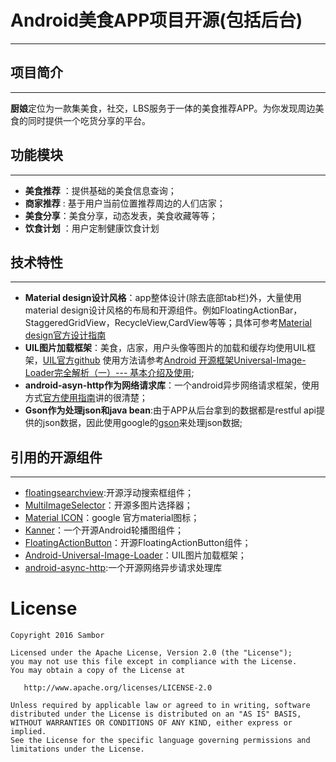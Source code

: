 # Android美食APP项目开源(包括后台)
------
## 项目简介
-------------------

**厨娘**定位为一款集美食，社交，LBS服务于一体的美食推荐APP。为你发现周边美食的同时提供一个吃货分享的平台。

## 功能模块
-------------------
- **美食推荐** ：提供基础的美食信息查询；
- **商家推荐** : 基于用户当前位置推荐周边的人们店家；
- **美食分享**：美食分享，动态发表，美食收藏等等；
- **饮食计划** ：用户定制健康饮食计划

## 技术特性
-------------------
- **Material design设计风格**：app整体设计(除去底部tab栏)外，大量使用material design设计风格的布局和开源组件。例如FloatingActionBar，StaggeredGridView，RecycleView,CardView等等；具体可参考[Material design官方设计指南](https://material.google.com/#)
- **UIL图片加载框架**：美食，店家，用户头像等图片的加载和缓存均使用UIL框架，[UIL官方github](https://github.com/nostra13/Android-Universal-Image-Loader)
使用方法请参考[Android 开源框架Universal-Image-Loader完全解析（一）--- 基本介绍及使用](http://blog.csdn.net/xiaanming/article/details/26810303/);
- **android-asyn-http作为网络请求库**：一个android异步网络请求框架，使用方式[官方使用指南](http://loopj.com/android-async-http/)讲的很清楚；
- **Gson作为处理json和java bean**:由于APP从后台拿到的数据都是restful api提供的json数据，因此使用google的[gson](https://github.com/google/gson)来处理json数据;



## 引用的开源组件
----------------------
- [floatingsearchview](https://github.com/arimorty/floatingsearchview):开源浮动搜索框组件；
- [MultiImageSelector](https://github.com/lovetuzitong/MultiImageSelector)：开源多图片选择器；
- [Material ICON](https://design.google.com/icons/#ic_search)：google 官方material图标；
- [Kanner](https://github.com/iKrelve/Kanner)：一个开源Android轮播图组件；
- [FloatingActionButton](https://github.com/Clans/FloatingActionButton)：开源FloatingActionButton组件；
- [Android-Universal-Image-Loader](https://github.com/nostra13/Android-Universal-Image-Loader)：UIL图片加载框架；
- [android-async-http](http://loopj.com/android-async-http/):一个开源网络异步请求处理库

# License
```
Copyright 2016 Sambor 

Licensed under the Apache License, Version 2.0 (the "License");
you may not use this file except in compliance with the License.
You may obtain a copy of the License at

   http://www.apache.org/licenses/LICENSE-2.0

Unless required by applicable law or agreed to in writing, software
distributed under the License is distributed on an "AS IS" BASIS,
WITHOUT WARRANTIES OR CONDITIONS OF ANY KIND, either express or implied.
See the License for the specific language governing permissions and
limitations under the License.
```

